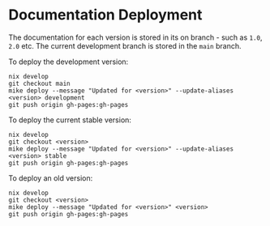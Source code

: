 # Documentation Deployment
The documentation for each version is stored in its on branch - such as `1.0`, `2.0` etc. The current development branch
is stored in the `main` branch.

To deploy the development version:

```shell
nix develop
git checkout main
mike deploy --message "Updated for <version>" --update-aliases <version> development
git push origin gh-pages:gh-pages
```

To deploy the current stable version:

```shell
nix develop
git checkout <version>
mike deploy --message "Updated for <version>" --update-aliases <version> stable
git push origin gh-pages:gh-pages
```

To deploy an old version:

```shell
nix develop
git checkout <version>
mike deploy --message "Updated for <version>" <version>
git push origin gh-pages:gh-pages
```

